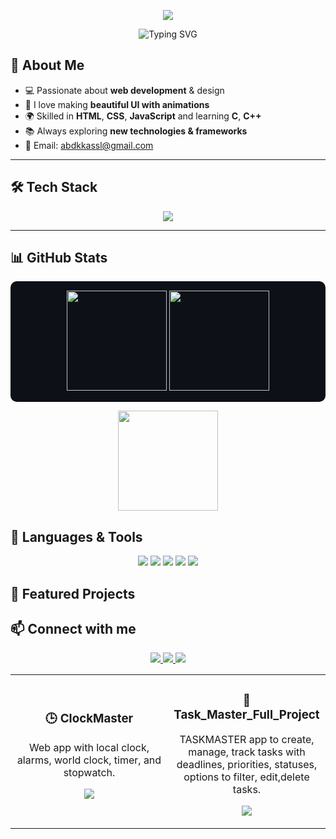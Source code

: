 <p align="center">
  <img src="https://capsule-render.vercel.app/api?type=waving&color=0:1E90FF,100:FF1493&height=200&section=header&text=Hi+I'm+NAS.rO&fontSize=40&fontColor=fff&animation=fadeIn&fontAlignY=35"/>
</p>

<p align="center">
  <img src="https://readme-typing-svg.herokuapp.com?font=Fira+Code&size=24&duration=3000&pause=500&color=1E90FF&center=true&vCenter=true&width=500&lines=Web+Developer;Front-end+Designer;Creative+Thinker;Always+Learning+💡" alt="Typing SVG" />
</p>

## 🚀 About Me
- 💻 Passionate about **web development** & design  
- 🎨 I love making **beautiful UI with animations**  
- 🌍 Skilled in **HTML**, **CSS**, **JavaScript** and learning **C**, **C++**  
- 📚 Always exploring **new technologies & frameworks**  
- 📧 Email: abdkkassl@gmail.com
---

## 🛠️ Tech Stack

<p align="center">
  <img src="https://skillicons.dev/icons?i=html,css,js,ts,tailwind,react,git,github,vscode,c,pascal" />
</p>

---

## 📊 GitHub Stats
<p align="center" style="background-color:#0d1117; border-radius:10px; padding:15px;">
  <img src="https://github-readme-stats.vercel.app/api?username=abd123482&show_icons=true&theme=tokyonight" height="160"/>
  <img src="https://github-readme-streak-stats.herokuapp.com/?user=abd123482&theme=tokyonight" height="160"/>
</p>
<p align="center">
  <img src="https://github-readme-stats.vercel.app/api/top-langs/?username=abd123482&layout=compact&theme=tokyonight&hide=python" height="160"/>
</p>

## 🧰 Languages & Tools
<p align="center">
  <img src="https://img.shields.io/badge/HTML5-E34F26?style=for-the-badge&logo=html5&logoColor=white"/>
  <img src="https://img.shields.io/badge/CSS3-1572B6?style=for-the-badge&logo=css3&logoColor=white"/>
  <img src="https://img.shields.io/badge/JavaScript-F7DF1E?style=for-the-badge&logo=javascript&logoColor=black"/>
  <img src="https://img.shields.io/badge/React-20232A?style=for-the-badge&logo=react&logoColor=61DAFB"/>
  <img src="https://img.shields.io/badge/C-00599C?style=for-the-badge&logo=c&logoColor=white"/>
</p>

## 🌟 Featured Projects
<table>
  <tr>
    <td width="50%">
      <h3 align="center">🕒 ClockMaster</h3>
      <p align="center">Web app with local clock, alarms, world clock, timer, and stopwatch.</p>
      <p align="center">
        <a href="https://github.com/abd123482/Clockmaster">
          <img src="https://github-readme-stats.vercel.app/api/pin/?username=abd123482&repo=Clockmaster&theme=tokyonight" />
        </a>
      </p>
    </td>
    <td width="50%">
      <h3 align="center">📌 Task_Master_Full_Project</h3>
      <p align="center">TASKMASTER app to create, manage, track tasks with deadlines, priorities, statuses, options to filter, edit,delete tasks.</p>
      <p align="center">
        <a href="https://github.com/abd123482/Task_Master_Full_Project">
          <img src="https://github-readme-stats.vercel.app/api/pin/?username=abd123482&repo=Task_Master_Full_Project&theme=tokyonight" />
        </a>
      </p>
    </td>
  </tr>

  ## 📫 Connect with me
<p align="center">
  <a target="_blank" href="https://github.com/abd123482">
    <img src="https://img.shields.io/badge/GitHub-181717?style=for-the-badge&logo=github&logoColor=white"/>
  </a>
  <a target="_blank" href="https://www.instagram.com/nas1ab.web/">
    <img src="https://img.shields.io/badge/Instagram-E4405F?style=for-the-badge&logo=instagram&logoColor=white"/>
  </a>
  <a target="_blank" href="https://t.me/Nasron200018">
    <img src="https://img.shields.io/badge/Telegram-2CA5E0?style=for-the-badge&logo=telegram&logoColor=white"/>
  </a>
</p>


